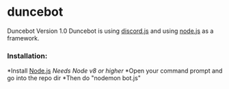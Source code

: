 # duncebot
Duncebot Version 1.0 
Duncebot is using [discord.js](https://discord.js.org/#/docs/main/stable/general/welcome) and using [node.js](http://node.js.org) as a framework. 

### Installation:
 *Install [Node.js](http://node.js.org) *Needs Node v8 or higher*
 *Open your command prompt and go into the repo dir
 *Then do "nodemon bot.js"
